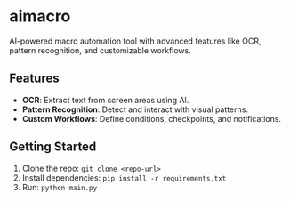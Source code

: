 # aimacro
AI-powered macro automation tool with advanced features like OCR, pattern recognition, and customizable workflows.

## Features
- **OCR**: Extract text from screen areas using AI.
- **Pattern Recognition**: Detect and interact with visual patterns.
- **Custom Workflows**: Define conditions, checkpoints, and notifications.

## Getting Started
1. Clone the repo: `git clone <repo-url>`
2. Install dependencies: `pip install -r requirements.txt`
3. Run: `python main.py`
